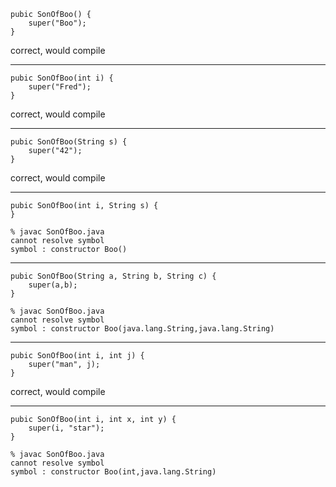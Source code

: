     pubic SonOfBoo() {
        super("Boo");
    }
<!-- -->
correct, would compile

----
    pubic SonOfBoo(int i) {
        super("Fred");
    }
<!-- -->
correct, would compile

----
    pubic SonOfBoo(String s) {
        super("42");
    }
<!-- -->
correct, would compile

----
    pubic SonOfBoo(int i, String s) {
    }
<!-- -->
    % javac SonOfBoo.java
    cannot resolve symbol
    symbol : constructor Boo()
----
    pubic SonOfBoo(String a, String b, String c) {
        super(a,b);
    }
<!-- -->
    % javac SonOfBoo.java
    cannot resolve symbol
    symbol : constructor Boo(java.lang.String,java.lang.String)
----
    pubic SonOfBoo(int i, int j) {
        super("man", j);
    }
<!-- -->
correct, would compile

----
    pubic SonOfBoo(int i, int x, int y) {
        super(i, "star");
    }
<!-- -->
    % javac SonOfBoo.java
    cannot resolve symbol
    symbol : constructor Boo(int,java.lang.String)